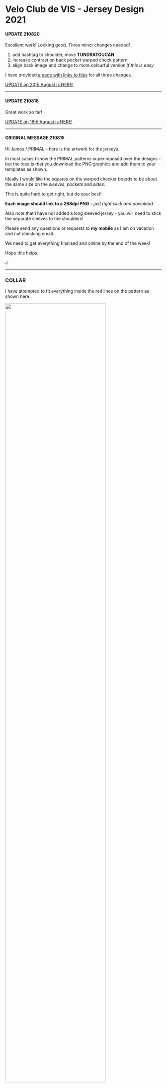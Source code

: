 # Velo Club de VIS - Jersey Design 2021

<!---
![alt text](https://github.com/adam-p/markdown-here/raw/master/src/common/images/icon48.png "Logo Title Text 1")
 --->

 #### UPDATE 210820

Excellent work! Looking good.
Three minor changes needed!

 1. add hashtag to shoulder, move **TUNDRATOUCAN**
 2. increase contrast on back pocket warped check pattern
 3. align back image and change to more colourful version _if this is easy_

I have provided [a page with links to files](update2.md) for all three changes.

[UPDATE on 20th August is HERE!](update2.md)

 ---

#### UPDATE 210818

Great work so far!

[UPDATE on 18th August is HERE!](update.md)

---

#### ORIGINAL MESSAGE 210815

Hi James / PRIMAL - here is the artwork for the jerseys.

In most cases I show the PRIMAL patterns superimposed over the designs - but the idea is that you download the PNG graphics and add them to your templates as shown.

Ideally I would like the squares on the warped checker boards to be about the same size on the _sleeves_, _pockets_ and _sides_.

This is quite hard to get right, but do your best!

**Each image should link to a 288dpi PNG** - _just right click and download._

Also note that I have not added a long sleeved jersey - you will need to stick the separate sleeves to the shoulders!

Please send any questions or requests to **my mobile** as I am on vacation and not checking email.

We need to get everything finalised and online by the end of the week!

Hope this helps.

J.

---

### COLLAR

I have attempted to fit everything inside the red lines on the pattern as shown here :

<img width="80%" src="PRIMALdesigns/visLogo.2021.COLLAR.PRIMAL.png"/>

I'd line the fold to go along the dotted line and between the two pieces of text, so that the text is in the middle of the collar on both sides (inside and outside, so not near to the fold at the top or the join with the jersey at the bottom - _central!_).

Here is the file - right click to download (probably)

<img width="80%" src="PRIMALdesigns/visLogo.2021.COLLAR.v1.png"/>

[visLogo.2021.COLLAR.v1.png](PRIMALdesigns/visLogo.2021.COLLAR.v1.png)

### SIDE PANELS

#### Left!

So this is the _cyclists'_ left!
So when in tuck the words will be readable.

Feel free to lose some of the stuff at the edges, but get the squares and logo to show in the red zone on the pattern (we need these to be seen on all jerseys of all sizes).

<img width="80%" src="PRIMALdesigns/visLogo.2021.SIDE.LEFT.v1.png"/>

[visLogo.2021.SIDE.LEFT.v1.png](PRIMALdesigns/visLogo.2021.SIDE.LEFT.v1.png)


#### Right!

So this is the _cyclists'_ right!
So when in tuck the words will be readable.

Feel free to lose some of the stuff at the edges, but get the squares and logo to show in the red zone on the pattern (we need these to be seen on all jerseys of all sizes).

<img width="80%" src="PRIMALdesigns/visLogo.2021.SIDE.RIGHT.v1.png"/>

[visLogo.2021.SIDE.RIGHT.v1.png](PRIMALdesigns/visLogo.2021.SIDE.RIGHT.v1.png)

### SLEEVES

I want the designs on each sleeve to be the opposite one to the one on the side!

Feel free to lose some of the stuff at the edges, but get the squares and logo to show in the red zone on the pattern and on one side of the sleeve.

Ideally I would like the logo and squares of text to be below the elbow. I worry that my designs have the text too big, so I have also added separate backgrounds and text that you can add together.

**IMPORTANT** - I used 80% opacity so that you can see the warped grid through the text blocks. Please do the same!

I don't have a template for sleeves and so am guessing on sizes and dimensions here!

The designs are really for separate sleeves, but I hope you can make long sleeved jerseys by just adding these designs to the shoulder patterns!

#### Left!

This is the _cyclist's_ left sleeve.
Lettering should be on the forearm.

<img width="80%" src="PRIMALdesigns/visLogo.2021.SLEEVE.LEFT.v1.png"/>

[visLogo.2021.SLEEVE.LEFT.v1.png](PRIMALdesigns/visLogo.2021.SLEEVE.LEFT.v1.png)

##### Separate Background

<img width="80%" src="PRIMALdesigns/visLogo.2021.SLEEVE.LEFT.nologo.png"/>

[visLogo.2021.SLEEVE.LEFT.nologo.png](PRIMALdesigns/visLogo.2021.SLEEVE.LEFT.nologo.png)

##### Separate Logo Lettering

This may need to be added to the above background to make it small enough to fit below the elbow.

<img width="80%" src="PRIMALdesigns/visLogo.2021.SLEEVE.LEFT.logo.png"/>

[visLogo.2021.SLEEVE.LEFT.logo.png](PRIMALdesigns/visLogo.2021.SLEEVE.LEFT.logo.png)

#### Right!

This is the _cyclist's_ right sleeve.
Lettering should be on the forearm.

<img width="80%" src="PRIMALdesigns/visLogo.2021.SLEEVE.RIGHT.v1.png"/>

[visLogo.2021.SLEEVE.RIGHT.v1.png](PRIMALdesigns/visLogo.2021.SLEEVE.RIGHT.v1.png)

##### Separate Background

<img width="80%" src="PRIMALdesigns/visLogo.2021.SLEEVE.RIGHT.nologo.png"/>

[visLogo.2021.SLEEVE.RIGHT.nologo.png](PRIMALdesigns/visLogo.2021.SLEEVE.RIGHT.nologo.png)

##### Separate Logo Lettering

This may need to be added to the above background to make it small enough to fit below the elbow.

<img width="80%" src="PRIMALdesigns/visLogo.2021.SLEEVE.RIGHT.logo.png"/>

[visLogo.2021.SLEEVE.RIGHT.logo.png](PRIMALdesigns/visLogo.2021.SLEEVE.RIGHT.logo.png)

### SHOULDERS

I think these are both the same.

<img width="80%" src="PRIMALdesigns/vis2021.shoulder.VIS.png"/>

[vis2021.shoulder.VIS.png](PRIMALdesigns/vis2021.shoulder.VIS.png)

Can you align the graphic so that it looks like this - with the logo / word central and _just above the stitching of the cuff_?

Here is the right sleeve with the background removed to show how things should be lined up.

<img width="80%" src="PRIMALdesigns/vis2021.shoulder.PRIMAL.png"/>


### BACK

The back looks like this!

<img width="80%" src="PRIMALdesigns/vis2021.back.VIS.png"/>

[vis2021.back.VIS.png ](PRIMALdesigns/vis2021.back.VIS.png)

It should be mostly within the red lines on the pattern, but **BIG** like this:

<img width="80%" src="PRIMALdesigns/vis2021.back.PRIMAL.png"/>

And then,  I also want the pockets to have a different design on them. In fact I want this design to go just above the pockets, as shown here with this slightly transparent version to show positioning.

<img width="80%" src="PRIMALdesigns/visLogo.2021.POCKETS.PRIMAL.v1.png"/>

I hope that each square can go on a different pocket and the stitching will go between the squares.

Here's the pocket / above pocket artwork:

<img width="80%" src="PRIMALdesigns/visLogo.2021.POCKETS.VIS.png"/>

[visLogo.2021.POCKETS.VIS.png](PRIMALdesigns/visLogo.2021.POCKETS.VIS.png)

_I can send vector art for this bit if this would make things easier_.

The final thing should be positioned like this.
<br/>Notice that the grid starts exactly half way through a line of big circles!<br/>_That's important!_

<img width="80%" src="PRIMALdesigns/visLogo.2021.BACK.PRIMAL.png"/>

Here's a full mock up in case this is easier to fit:

<img width="80%" src="PRIMALdesigns/visLogo.2021.BACK.VIS.png"/>

[visLogo.2021.BACK.VIS.png](PRIMALdesigns/visLogo.2021.BACK.VIS.png)

### FRONT

OK - here's the front!

<img width="80%" src="PRIMALdesigns/visLogo.2021.FRONT.VIS.png"/>

[visLogo.2021.FRONT.VIS.png](PRIMALdesigns/visLogo.2021.FRONT.VIS.png)

And here's how it should fit with your template.

<img width="80%" src="PRIMALdesigns/visLogo.2021.FRONT.PRIMAL.png"/>

The **V** of Velo and the **21** need to be just about within the red lines on the pattern as these must be on all the jerseys.

---

Jason **DYKES**
<br/>15/08/21
